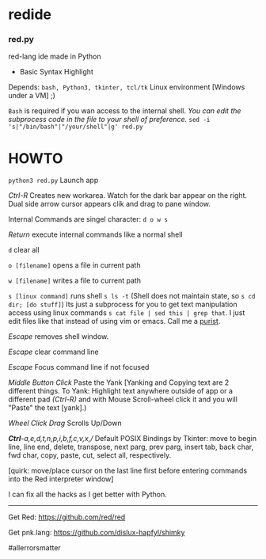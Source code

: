 # redide

### red.py

red-lang ide made in Python

- Basic Syntax Highlight


Depends: `bash, Python3, tkinter, tcl/tk` Linux environment [Windows under a VM] ;)

`Bash` is required if you wan access to the internal shell. *You can edit the subprocess code in the file to your shell of preference.* `sed -i 's|"/bin/bash"|"/your/shell"|g' red.py`

# HOWTO

`python3 red.py` Launch app

*Ctrl-R* Creates new workarea. Watch for the dark bar appear on the right. Dual side arrow cursor appears clik and drag to pane window.

Internal Commands are singel character:  `d o w s` 

*Return* execute internal commands like a normal shell

`d` clear all

`o [filename]` opens a file in current path

`w [filename]` writes a file to current path

`s [linux command]` runs shell `s ls -t` (Shell does not maintain state, so `s cd dir; [do stuff]`) Its just a subprocess for you to get text manipulation access using linux commands `s cat file | sed this | grep that`. I just edit files like that instead of using vim or emacs. Call me a [purist](https://adamdrake.com/command-line-tools-can-be-235x-faster-than-your-hadoop-cluster.html).

*Escape* removes shell window. 


*Escape* clear command line 

*Escape* Focus command line if not focused

*Middle Button Click* Paste the Yank [Yanking and Copying text are 2 different things. To Yank: Highlight text anywhere outside of app or a different pad *(Ctrl-R)* and with Mouse Scroll-wheel click it and you will "Paste" the text [yank].)

*Wheel Click Drag* Scrolls Up/Down

_**Ctrl**-a,e,d,t,n,p,i,b,f,c,v,x,/_ Default POSIX Bindings by Tkinter: move to begin line, line end, delete, transpose, next parg, prev parg, insert tab, back char, fwd char, copy, paste, cut, select all, respectively.

[quirk: move/place cursor on the last line first before entering commands into the Red interpreter window]

I can fix all the hacks as I get better with Python.

---

Get Red: https://github.com/red/red

Get pnk.lang: https://github.com/dislux-hapfyl/shimky

#allerrorsmatter
